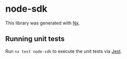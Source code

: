 # node-sdk

This library was generated with [Nx](https://nx.dev).

## Running unit tests

Run `nx test node-sdk` to execute the unit tests via [Jest](https://jestjs.io).
